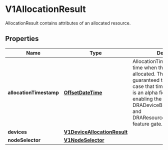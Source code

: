 

# V1AllocationResult

AllocationResult contains attributes of an allocated resource.
## Properties

Name | Type | Description | Notes
------------ | ------------- | ------------- | -------------
**allocationTimestamp** | [**OffsetDateTime**](OffsetDateTime.md) | AllocationTimestamp stores the time when the resources were allocated. This field is not guaranteed to be set, in which case that time is unknown.  This is an alpha field and requires enabling the DRADeviceBindingConditions and DRAResourceClaimDeviceStatus feature gate. |  [optional]
**devices** | [**V1DeviceAllocationResult**](V1DeviceAllocationResult.md) |  |  [optional]
**nodeSelector** | [**V1NodeSelector**](V1NodeSelector.md) |  |  [optional]



